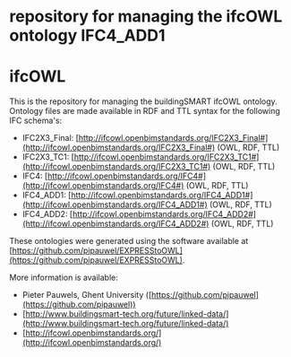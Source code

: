 
repository for managing the ifcOWL ontology IFC4_ADD1
=======
# ifcOWL
This is the repository for managing the buildingSMART ifcOWL ontology. Ontology files are made available in RDF and TTL syntax for the following IFC schema's:

- IFC2X3_Final: [http://ifcowl.openbimstandards.org/IFC2X3_Final#](http://ifcowl.openbimstandards.org/IFC2X3_Final#) (OWL, RDF, TTL)
- IFC2X3_TC1: [http://ifcowl.openbimstandards.org/IFC2X3_TC1#](http://ifcowl.openbimstandards.org/IFC2X3_TC1#) (OWL, RDF, TTL)
- IFC4: [http://ifcowl.openbimstandards.org/IFC4#](http://ifcowl.openbimstandards.org/IFC4#) (OWL, RDF, TTL)
- IFC4_ADD1: [http://ifcowl.openbimstandards.org/IFC4_ADD1#](http://ifcowl.openbimstandards.org/IFC4_ADD1#) (OWL, RDF, TTL)
- IFC4_ADD2: [http://ifcowl.openbimstandards.org/IFC4_ADD2#](http://ifcowl.openbimstandards.org/IFC4_ADD2#) (OWL, RDF, TTL)

These ontologies were generated using the software available at [https://github.com/pipauwel/EXPRESStoOWL](https://github.com/pipauwel/EXPRESStoOWL). 

More information is available:
- Pieter Pauwels, Ghent University ([https://github.com/pipauwel](https://github.com/pipauwel))
- [http://www.buildingsmart-tech.org/future/linked-data/](http://www.buildingsmart-tech.org/future/linked-data/)
- [http://ifcowl.openbimstandards.org/](http://ifcowl.openbimstandards.org/)
